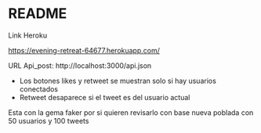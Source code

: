 # README

Link Heroku

https://evening-retreat-64677.herokuapp.com/

URL Api_post: http://localhost:3000/api.json



- Los botones likes y retweet se muestran solo si hay usuarios conectados
- Retweet desaparece si el tweet es del usuario actual

Esta con la gema faker por si quieren revisarlo con base nueva poblada con 50 usuarios y 100 tweets